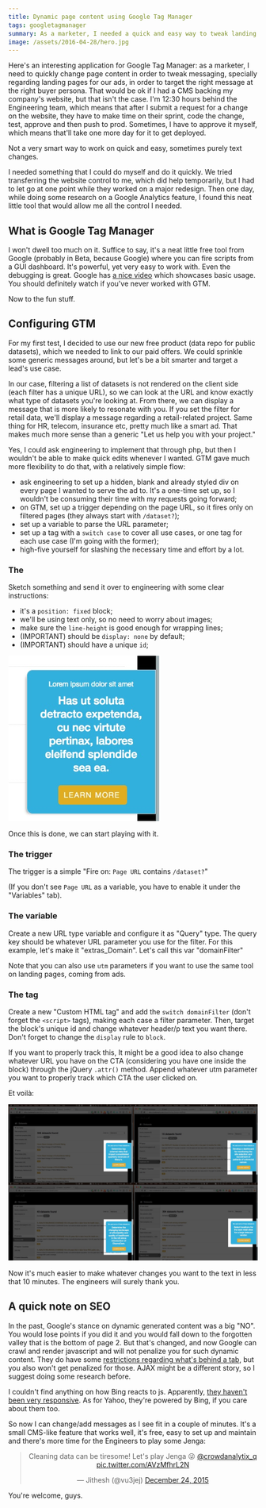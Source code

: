 ```yaml
---
title: Dynamic page content using Google Tag Manager
tags: googletagmanager
summary: As a marketer, I needed a quick and easy way to tweak landing pages messages targeted at buyer personas, without having to go through Engineering for small changes. Google Tag Manager let me do just that.
image: /assets/2016-04-28/hero.jpg
---
```


Here's an interesting application for Google Tag Manager: as a marketer, I need to quickly change page content in order to tweak messaging, specially regarding landing pages for our ads, in order to target the right message at the right buyer persona. That would be ok if I had a CMS backing my company's website, but that isn't the case. I'm 12:30 hours behind the Engineering team, which means that after I submit a request for a change on the website, they have to make time on their sprint, code the change, test, approve and then push to prod. Sometimes, I have to approve it myself, which means that'll take one more day for it to get deployed.

Not a very smart way to work on quick and easy, sometimes purely text changes.

I needed something that I could do myself and do it quickly. We tried transferring the website control to me, which did help temporarily, but I had to let go at one point while they worked on a major redesign. Then one day, while doing some research on a Google Analytics feature, I found this neat little tool that would allow me all the control I needed.

## What is Google Tag Manager

I won't dwell too much on it. Suffice to say, it's a neat little free tool from Google (probably in Beta, because Google) where you can fire scripts from a GUI dashboard. It's powerful, yet very easy to work with. Even the debugging is great. Google has <a href="https://www.youtube.com/watch?v=6s33_E-UhHQ" target="_blank">a nice video</a> which showcases basic usage. You should definitely watch if you've never worked with GTM.

Now to the fun stuff.


## Configuring GTM

For my first test, I decided to use our new free product (data repo for public datasets), which we needed to link to our paid offers. We could sprinkle some generic messages around, but let's be a bit smarter and target a lead's use case.

In our case, filtering a list of datasets is not rendered on the client side (each filter has a unique URL), so we can look at the URL and know exactly what type of datasets you're looking at. From there, we can display a message that is more likely to resonate with you. If you set the filter for retail data, we'll display a message regarding a retail-related project. Same thing for HR, telecom, insurance etc, pretty much like a smart ad. That makes much more sense than a generic "Let us help you with your project."

Yes, I could ask engineering to implement that through php, but then I wouldn't be able to make quick edits whenever I wanted. GTM gave much more flexibility to do that, with a relatively simple flow:

* ask engineering to set up a hidden, blank and already styled div on every page I wanted to serve the ad to. It's a one-time set up, so I wouldn't be consuming their time with my requests going forward;
* on GTM, set up a trigger depending on the page URL, so it fires only on filtered pages (they always start with `/dataset?`);
* set up a variable to parse the URL parameter;
* set up a tag with a `switch case` to cover all use cases, or one tag for each use case (I'm going with the former);
* high-five yourself for slashing the necessary time and effort by a lot.

### The <div>
Sketch something and send it over to engineering with some clear instructions:

* it's a `position: fixed` block;
* we'll be using text only, so no need to worry about images;
* make sure the `line-height` is good enough for wrapping lines;
* (IMPORTANT) should be `display: none` by default;
* (IMPORTANT) should have a unique `id`;

![Dynamic ad containing div](/assets/2016-04-28/dynamic-ad-containing-div.jpg)

Once this is done, we can start playing with it.


### The trigger
The trigger is a simple "Fire on: `Page URL` contains `/dataset?`"

(If you don't see `Page URL` as a variable, you have to enable it under the "Variables" tab).


### The variable
Create a new URL type variable and configure it as "Query" type. The query key should be whatever URL parameter you use for the filter. For this example, let's make it "extras_Domain". Let's call this var "domainFilter"

Note that you can also use `utm` parameters if you want to use the same tool on landing pages, coming from ads.

### The tag
Create a new "Custom HTML tag" and add the `switch domainFilter` (don't forget the `<script>` tags), making each case a filter parameter. Then, target the block's unique id and change whatever header/p text you want there. Don't forget to change the `display` rule to `block`.

If you want to properly track this, It might be a good idea to also change whatever URL you have on the CTA (considering you have one inside the block) through the jQuery `.attr()` method. Append whatever utm parameter you want to properly track which CTA the user clicked on.

Et voilà:

![Dynamic ad final result](/assets/2016-04-28/dynamic-ad-final-result.jpg)

Now it's much easier to make whatever changes you want to the text in less that 10 minutes. The engineers will surely thank you.


## A quick note on SEO
In the past, Google's stance on dynamic generated content was a big "NO". You would lose points if you did it and you would fall down to the forgotten valley that is the bottom of page 2. But that's changed, and now Google can crawl and render javascript and will not penalize you for such dynamic content. They do have some <a href="http://stackoverflow.com/questions/31637880/are-search-engines-going-to-see-my-dynamically-created-content-in-bootstrap-tabs/31638926#31638926" target="_blank">restrictions regarding what's behind a tab</a>, but you also won't get penalized for those. AJAX might be a different story, so I suggest doing some research before.

I couldn't find anything on how Bing reacts to js. Apparently, <a href="http://webmasters.stackexchange.com/questions/82783/does-bing-execute-javascript-when-crawling-and-indexing-web-pages-like-google" target="_blank">they haven't been very responsive</a>. As for Yahoo, they're powered by Bing, if you care about them too.

So now I can change/add messages as I see fit in a couple of minutes. It's a small CMS-like feature that works well, it's free, easy to set up and maintain and there's more time for the Engineers to play some Jenga:

<blockquote class="twitter-tweet" data-lang="en" align="center"><p lang="en" dir="ltr">Cleaning data can be tiresome! Let&#39;s play Jenga 😜 <a href="https://twitter.com/crowdanalytix_q">@crowdanalytix_q</a> <a href="https://t.co/AVzMfhrL2N">pic.twitter.com/AVzMfhrL2N</a></p>&mdash; Jithesh (@vu3jej) <a href="https://twitter.com/vu3jej/status/680024903970492416">December 24, 2015</a></blockquote>
<script async src="http://platform.twitter.com/widgets.js" charset="utf-8"></script>

You're welcome, guys.